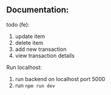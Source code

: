## Documentation:

todo (fe):
1. update item
2. delete item
3. add new transaction
4. view transaction details

Run localhost:
1. run backend on localhost port 5000
2. run `npm run dev` 
